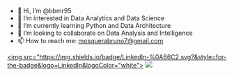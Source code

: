 - 👋 Hi, I’m @bbmr95
- 👀 I’m interested in Data Analytics and Data Science
- 🌱 I’m currently learning Python and Data Architecture
- 💞️ I’m looking to collaborate on Data Analysis and Intelligence
- 📫 How to reach me: mosquerabruno7@gmail.com

<!---
bbmr95/bbmr95 is a ✨ special ✨ repository because its `README.md` (this file) appears on your GitHub profile.
You can click the Preview link to take a look at your changes.
--->
<a href="https://www.linkedin.com/in/bbmr951/"><img src="https://img.shields.io/badge/LinkedIn-%0A66C2.svg?&style=for-the-badge&logo=LinkedIn&logoColor="white">
<a href="https://www.linkedin.com/in/bbmr951/"><img src="https://img.shields.io/badge/twitter-%231DA1F2.svg?&style=for-the-badge&logo=twitter&logoColor=white" />
